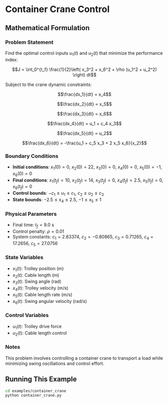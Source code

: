 # Container Crane Control

## Mathematical Formulation

### Problem Statement

Find the optimal control inputs $u_1(t)$ and $u_2(t)$ that minimize the performance index:

$$J = \int_0^{t_f} \frac{1}{2}\left( x_3^2 + x_6^2 + \rho (u_1^2 + u_2^2) \right) dt$$

Subject to the crane dynamic constraints:

$$\frac{dx_1}{dt} = x_4$$

$$\frac{dx_2}{dt} = x_5$$

$$\frac{dx_3}{dt} = x_6$$

$$\frac{dx_4}{dt} = u_1 + c_4 x_3$$

$$\frac{dx_5}{dt} = u_2$$

$$\frac{dx_6}{dt} = -\frac{u_1 + c_5 x_3 + 2 x_5 x_6}{x_2}$$

### Boundary Conditions

- **Initial conditions**: $x_1(0) = 0$, $x_2(0) = 22$, $x_3(0) = 0$, $x_4(0) = 0$, $x_5(0) = -1$, $x_6(0) = 0$
- **Final conditions**: $x_1(t_f) = 10$, $x_2(t_f) = 14$, $x_3(t_f) = 0$, $x_4(t_f) = 2.5$, $x_5(t_f) = 0$, $x_6(t_f) = 0$
- **Control bounds**: $-c_1 \leq u_1 \leq c_1$, $c_2 \leq u_2 \leq c_3$
- **State bounds**: $-2.5 \leq x_4 \leq 2.5$, $-1 \leq x_5 \leq 1$

### Physical Parameters

- Final time: $t_f = 9.0$ s
- Control penalty: $\rho = 0.01$
- System constants: $c_1 = 2.83374$, $c_2 = -0.80865$, $c_3 = 0.71265$, $c_4 = 17.2656$, $c_5 = 27.0756$

### State Variables

- $x_1(t)$: Trolley position (m)
- $x_2(t)$: Cable length (m)
- $x_3(t)$: Swing angle (rad)
- $x_4(t)$: Trolley velocity (m/s)
- $x_5(t)$: Cable length rate (m/s)
- $x_6(t)$: Swing angular velocity (rad/s)

### Control Variables

- $u_1(t)$: Trolley drive force
- $u_2(t)$: Cable length control

### Notes

This problem involves controlling a container crane to transport a load while minimizing swing oscillations and control effort.

## Running This Example

```bash
cd examples/container_crane
python container_crane.py
```
